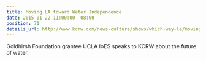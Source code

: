 ```yaml
---
title: Moving LA toward Water Independence
date: 2015-01-22 11:00:00 -08:00
position: 71
details_url: http://www.kcrw.com/news-culture/shows/which-way-la/moving-la-toward-water-independence
---
```


Goldhirsh Foundation grantee UCLA IoES speaks to KCRW about the future of water.

